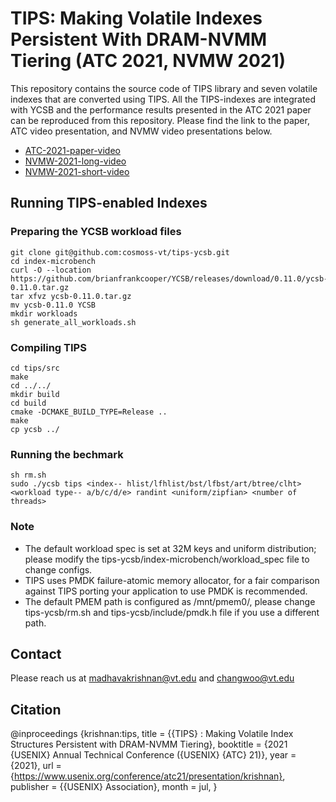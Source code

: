 # TIPS: Making Volatile Indexes Persistent With DRAM-NVMM Tiering (ATC 2021, NVMW 2021)

This repository contains the source code of TIPS library and seven volatile
indexes that are converted using TIPS. All the TIPS-indexes are integrated with
YCSB and the performance results presented in the ATC 2021 paper can be
reproduced from this repository. Please find the link to the paper, ATC video
presentation, and NVMW video presentations below.

- [ATC-2021-paper-video](https://www.usenix.org/conference/atc21/presentation/krishnan)
- [NVMW-2021-long-video](https://www.youtube.com/watch?v=4rSTHLAvq7k)
- [NVMW-2021-short-video](https://www.youtube.com/watch?v=arRwT5W9zSU)

## Running TIPS-enabled Indexes 

### Preparing the YCSB workload files
```
git clone git@github.com:cosmoss-vt/tips-ycsb.git
cd index-microbench
curl -O --location https://github.com/brianfrankcooper/YCSB/releases/download/0.11.0/ycsb-0.11.0.tar.gz
tar xfvz ycsb-0.11.0.tar.gz
mv ycsb-0.11.0 YCSB
mkdir workloads
sh generate_all_workloads.sh
```
### Compiling TIPS
```
cd tips/src
make 
cd ../../
mkdir build
cd build
cmake -DCMAKE_BUILD_TYPE=Release ..
make
cp ycsb ../
```
### Running the bechmark
```
sh rm.sh
sudo ./ycsb tips <index-- hlist/lfhlist/bst/lfbst/art/btree/clht> 
<workload type-- a/b/c/d/e> randint <uniform/zipfian> <number of threads>
```

### Note 
- The default workload spec is set at 32M keys and uniform distribution; please
  modify the tips-ycsb/index-microbench/workload_spec file to change configs.
- TIPS uses PMDK failure-atomic memory allocator, for a fair comparison against
  TIPS porting your application to use PMDK is recommended.  
- The default PMEM path is configured as /mnt/pmem0/, please change tips-ycsb/rm.sh and tips-ycsb/include/pmdk.h file
  if you use a different path.

## Contact 
Please reach us at madhavakrishnan@vt.edu and changwoo@vt.edu

## Citation 
@inproceedings {krishnan:tips,
title = {{TIPS} : Making Volatile Index Structures Persistent with DRAM-NVMM Tiering},
booktitle = {2021 {USENIX} Annual Technical Conference ({USENIX} {ATC} 21)},
year = {2021},
url = {https://www.usenix.org/conference/atc21/presentation/krishnan},
publisher = {{USENIX} Association},
month = jul,
}

